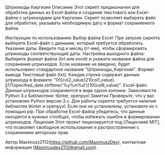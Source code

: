 Штрихкоды Киргизия
Описание
Этот скрипт предназначен для обработки данных из Excel-файла и создания текстового или Excel-файла с штрихкодами для Киргизии. Скрипт позволяет выбирать файл для обработки, указывать необходимую дату и формат сохраняемого файла.

Инструкции по использованию
Выбор файла Excel: При запуске скрипта выберите Excel-файл с данными, который требуется обработать.
Указание даты: Введите год и месяц (гг-мм), чтобы сформировать штрихкоды соответствующей даты.
Настройка выходного файла: Выберите формат файла (txt или excel) и укажите название файла для сохранения штрихкодов. Если название не введено, будет использовано стандартное название "Штрихкоды_Киргизия".
Формат вывода
Текстовый файл (txt): Каждая строка содержит данные штрихкода в формате: "01{col2_value}21{col1_value}§17{specified_date.strftime('%y%m%d')}10{col8_value}".
Excel-файл: Данные штрихкодов сохраняются в виде одной колонки.
Зависимости
Python 3.x
Библиотеки: tkinter, openpyxl
Заметки
Проверьте, что у вас установлен Python версии 3.x.
Для работы скрипта требуется наличие библиотек tkinter и openpyxl. Если они не установлены, установите их с помощью pip.
При обработке Excel-файла убедитесь, что данные находятся в нужных столбцах, чтобы избежать ошибок в формировании штрихкодов.
Лицензия
Этот проект лицензируется под [Лицензией MIT], что позволяет свободное использование и распространение с сохранением авторских прав.

Автор
Maximusz2112(https://github.com/MaximuszDev), контактная информация (Maximusdev2112@gmail.com).
